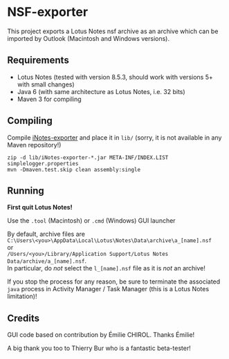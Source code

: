 NSF-exporter
============

This project exports a Lotus Notes nsf archive as an archive which can be imported by Outlook (Macintosh and Windows versions).

Requirements
------------
* Lotus Notes (tested with version 8.5.3, should work with versions 5+ with small changes)
* Java 6 (with same architecture as Lotus Notes, i.e. 32 bits)
* Maven 3 for compiling

Compiling
---------
Compile [iNotes-exporter](https://github.com/javabean/iNotes-exporter) and place it in `lib/` (sorry, it is not available in any Maven repository!)

	zip -d lib/iNotes-exporter-*.jar META-INF/INDEX.LIST simplelogger.properties
	mvn -Dmaven.test.skip clean assembly:single

Running
-------

**First quit Lotus Notes!**

Use the `.tool` (Macintosh) or `.cmd` (Windows) GUI launcher

By default, archive files are  
`C:\Users\<you>\AppData\Local\Lotus\Notes\Data\archive\a_[name].nsf`  
or   
`/Users/<you>/Library/Application Support/Lotus Notes Data/archive/a_[name].nsf`.  
In particular, do *not* select the `l_[name].nsf` file as it is *not* an archive!

If you stop the process for any reason, be sure to terminate the associated `java` process in Activity Manager / Task Manager (this is a Lotus Notes limitation)!

Credits
-------

GUI code based on contribution by Émilie CHIROL. Thanks Émilie!

A big thank you too to Thierry Bur who is a fantastic beta-tester!